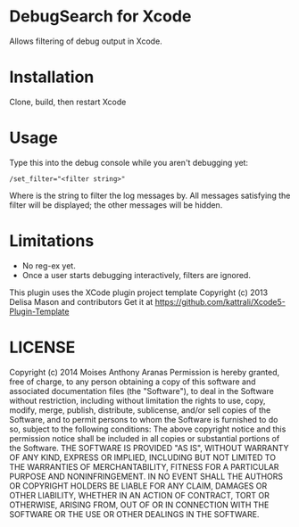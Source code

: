 DebugSearch for Xcode
=====================

Allows filtering of debug output in Xcode.

Installation
============
Clone, build, then restart Xcode

Usage
====
Type this into the debug console while you aren't debugging yet:

    /set_filter="<filter string>"

Where <filter string> is the string to filter the log messages by. All messages satisfying the filter will be displayed; the other messages will be hidden.

Limitations
===========      
- No reg-ex yet.
- Once a user starts debugging interactively, filters are ignored.

This plugin uses the XCode plugin project template Copyright (c) 2013 Delisa Mason and contributors
Get it at https://github.com/kattrali/Xcode5-Plugin-Template

LICENSE
======
Copyright (c) 2014 Moises Anthony Aranas
Permission is hereby granted, free of charge, to any person obtaining a copy of this software and associated documentation files (the "Software"), to deal in the Software without restriction, including without limitation the rights to use, copy, modify, merge, publish, distribute, sublicense, and/or sell copies of the Software, and to permit persons to whom the Software is furnished to do so, subject to the following conditions:
The above copyright notice and this permission notice shall be included in all copies or substantial portions of the Software.
THE SOFTWARE IS PROVIDED "AS IS", WITHOUT WARRANTY OF ANY KIND, EXPRESS OR IMPLIED, INCLUDING BUT NOT LIMITED TO THE WARRANTIES OF MERCHANTABILITY, FITNESS FOR A PARTICULAR PURPOSE AND NONINFRINGEMENT. IN NO EVENT SHALL THE AUTHORS OR COPYRIGHT HOLDERS BE LIABLE FOR ANY CLAIM, DAMAGES OR OTHER LIABILITY, WHETHER IN AN ACTION OF CONTRACT, TORT OR OTHERWISE, ARISING FROM, OUT OF OR IN CONNECTION WITH THE SOFTWARE OR THE USE OR OTHER DEALINGS IN THE SOFTWARE.


